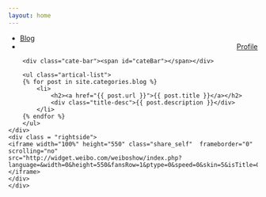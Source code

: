 ```yaml
---
layout: home
---
```


<div class="index-content blog">
    <div class="section">
        <ul class="artical-cate">
            <li class="on"><a href="/"><span>Blog</span></a></li>
            <li style="text-align:right"><a href="/profile"><span>Profile</span></a></li>
        </ul>

        <div class="cate-bar"><span id="cateBar"></span></div>

        <ul class="artical-list">
        {% for post in site.categories.blog %}
            <li>
                <h2><a href="{{ post.url }}">{{ post.title }}</a></h2>
                <div class="title-desc">{{ post.description }}</div>
            </li>
        {% endfor %}
        </ul>
    </div>
    <div class = "rightside">
    <iframe width="100%" height="550" class="share_self"  frameborder="0"
    scrolling="no"
    src="http://widget.weibo.com/weiboshow/index.php?language=&width=0&height=550&fansRow=1&ptype=0&speed=0&skin=5&isTitle=0&noborder=0&isWeibo=1&isFans=0&uid=2120543591&verifier=045e79b4&dpc=1"></iframe>
    </div>
    </div>
</div>

